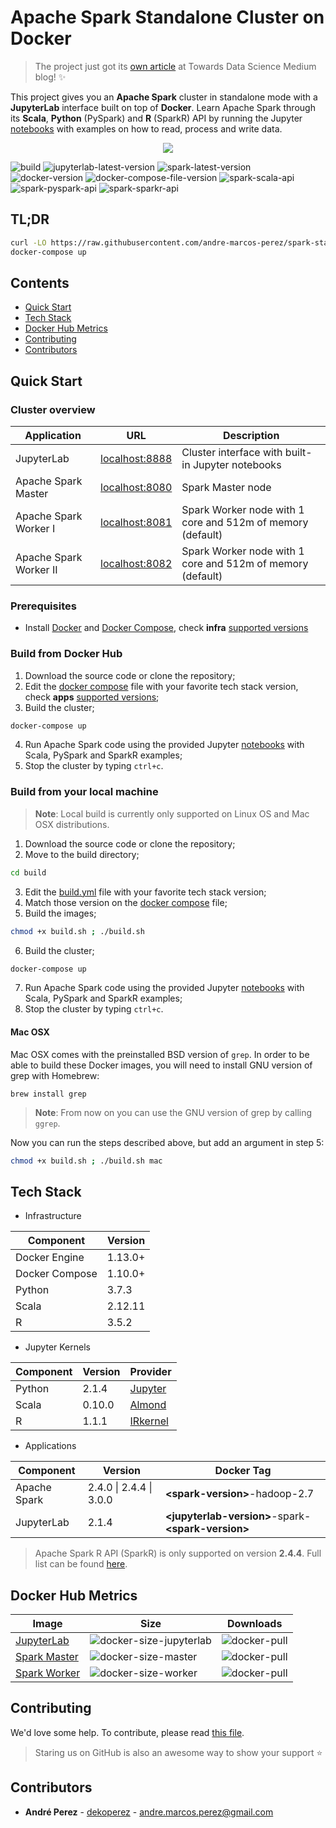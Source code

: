 # Apache Spark Standalone Cluster on Docker

> The project just got its [own article](https://towardsdatascience.com/apache-spark-cluster-on-docker-ft-a-juyterlab-interface-418383c95445) at Towards Data Science Medium blog! :sparkles:

This project gives you an **Apache Spark** cluster in standalone mode with a **JupyterLab** interface built on top of **Docker**.
Learn Apache Spark through its **Scala**, **Python** (PySpark) and **R** (SparkR) API by running the Jupyter [notebooks](build/workspace/) with examples on how to read, process and write data.

<p align="center"><img src="docs/image/cluster-architecture.png"></p>

![build](https://github.com/andre-marcos-perez/spark-standalone-cluster-on-docker/workflows/build/badge.svg?branch=master)
![jupyterlab-latest-version](https://img.shields.io/docker/v/andreper/jupyterlab/2.1.4-spark-3.0.0?color=yellow&label=jupyterlab-latest)
![spark-latest-version](https://img.shields.io/docker/v/andreper/spark-master/3.0.0-hadoop-2.7?color=yellow&label=spark-latest)
![docker-version](https://img.shields.io/badge/docker-v1.13.0%2B-blue)
![docker-compose-file-version](https://img.shields.io/badge/docker--compose-v1.10.0%2B-blue)
![spark-scala-api](https://img.shields.io/badge/spark%20api-scala-red)
![spark-pyspark-api](https://img.shields.io/badge/spark%20api-pyspark-red)
![spark-sparkr-api](https://img.shields.io/badge/spark%20api-sparkr-red)

## TL;DR

```bash
curl -LO https://raw.githubusercontent.com/andre-marcos-perez/spark-standalone-cluster-on-docker/master/docker-compose.yml
docker-compose up
```

## Contents

- [Quick Start](#quick-start)
- [Tech Stack](#tech-stack)
- [Docker Hub Metrics](#docker-hub-metrics)
- [Contributing](#contributing)
- [Contributors](#contributors)

## <a name="quick-start"></a>Quick Start

### Cluster overview

| Application            | URL                                      | Description                                                |
| ---------------------- | ---------------------------------------- | ---------------------------------------------------------- |
| JupyterLab             | [localhost:8888](http://localhost:8888/) | Cluster interface with built-in Jupyter notebooks          |
| Apache Spark Master    | [localhost:8080](http://localhost:8080/) | Spark Master node                                          |
| Apache Spark Worker I  | [localhost:8081](http://localhost:8081/) | Spark Worker node with 1 core and 512m of memory (default) |
| Apache Spark Worker II | [localhost:8082](http://localhost:8082/) | Spark Worker node with 1 core and 512m of memory (default) |

### Prerequisites

 - Install [Docker](https://docs.docker.com/get-docker/) and [Docker Compose](https://docs.docker.com/compose/install/), check **infra** [supported versions](#tech-stack)

### Build from Docker Hub

1. Download the source code or clone the repository;
2. Edit the [docker compose](docker-compose.yml) file with your favorite tech stack version, check **apps** [supported versions](#tech-stack);
3. Build the cluster;

```bash
docker-compose up
```

4. Run Apache Spark code using the provided Jupyter [notebooks](build/workspace/) with Scala, PySpark and SparkR examples;
5. Stop the cluster by typing `ctrl+c`.

### Build from your local machine

> **Note**: Local build is currently only supported on Linux OS and Mac OSX distributions.

1. Download the source code or clone the repository;
2. Move to the build directory;

```bash
cd build
```

3. Edit the [build.yml](build/build.yml) file with your favorite tech stack version;
4. Match those version on the [docker compose](build/docker-compose.yml) file;
5. Build the images;

```bash
chmod +x build.sh ; ./build.sh
```

6. Build the cluster;

```bash
docker-compose up
```

7. Run Apache Spark code using the provided Jupyter [notebooks](build/workspace/) with Scala, PySpark and SparkR examples;
8. Stop the cluster by typing `ctrl+c`.

#### Mac OSX

Mac OSX comes with the preinstalled BSD version of `grep`. 
In order to be able to build these Docker images, you will need to install GNU version of grep with Homebrew:

```
brew install grep
```

> **Note**: From now on you can use the GNU version of grep by calling ``ggrep``. 

Now you can run the steps described above, but add an argument in step 5:

```bash
chmod +x build.sh ; ./build.sh mac
```


## <a name="tech-stack"></a>Tech Stack

- Infrastructure

| Component      | Version |
| -------------- | ------- |
| Docker Engine  | 1.13.0+ |
| Docker Compose | 1.10.0+ |
| Python         | 3.7.3   |
| Scala          | 2.12.11 |
| R              | 3.5.2   |

- Jupyter Kernels

| Component      | Version | Provider                                |
| -------------- | ------- | --------------------------------------- |
| Python         | 2.1.4   | [Jupyter](https://jupyter.org/)         |
| Scala          | 0.10.0  | [Almond](https://almond.sh/)            |
| R              | 1.1.1   | [IRkernel](https://irkernel.github.io/) |

- Applications

| Component      | Version                 | Docker Tag                                           |
| -------------- | ----------------------  | ---------------------------------------------------- |
| Apache Spark   | 2.4.0 \| 2.4.4 \| 3.0.0 | **\<spark-version>**-hadoop-2.7                      |
| JupyterLab     | 2.1.4                   | **\<jupyterlab-version>**-spark-**\<spark-version>** |

> Apache Spark R API (SparkR) is only supported on version **2.4.4**. Full list can be found [here](https://cran.r-project.org/src/contrib/Archive/SparkR/).

## <a name="docker-hub-metrics"></a>Docker Hub Metrics

| Image                                                          | Size                                                                                           | Downloads                                                                 |
| -------------------------------------------------------------- | ---------------------------------------------------------------------------------------------- | ------------------------------------------------------------------------- |
| [JupyterLab](https://hub.docker.com/r/andreper/jupyterlab)     | ![docker-size-jupyterlab](https://img.shields.io/docker/image-size/andreper/jupyterlab/latest) | ![docker-pull](https://img.shields.io/docker/pulls/andreper/jupyterlab)   |
| [Spark Master](https://hub.docker.com/r/andreper/spark-master) | ![docker-size-master](https://img.shields.io/docker/image-size/andreper/spark-master/latest)   | ![docker-pull](https://img.shields.io/docker/pulls/andreper/spark-master) |
| [Spark Worker](https://hub.docker.com/r/andreper/spark-worker) | ![docker-size-worker](https://img.shields.io/docker/image-size/andreper/spark-worker/latest)   | ![docker-pull](https://img.shields.io/docker/pulls/andreper/spark-worker) |

## <a name="contributing"></a>Contributing

We'd love some help. To contribute, please read [this file](CONTRIBUTING.md).

> Staring us on GitHub is also an awesome way to show your support :star:

## <a name="contributors"></a>Contributors

 - **André Perez** - [dekoperez](https://twitter.com/dekoperez) - andre.marcos.perez@gmail.com
